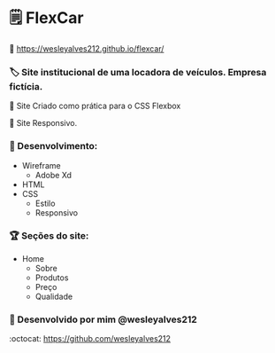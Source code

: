 # :spiral_notepad: FlexCar

:link: https://wesleyalves212.github.io/flexcar/

### :label: Site institucional de uma locadora de veículos. Empresa fictícia.

:page_facing_up: Site Criado como prática para o CSS Flexbox

:page_facing_up: Site Responsivo.

### :pushpin:	Desenvolvimento: 

* Wireframe
  * Adobe Xd 
* HTML
* CSS
  * Estilo
  * Responsivo    

### :trophy:  Seções do site:

* Home
  * Sobre
  * Produtos
  * Preço
  * Qualidade
  
### :construction:	Desenvolvido por mim @wesleyalves212
:octocat:	https://github.com/wesleyalves212

